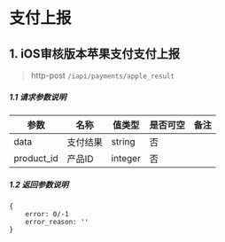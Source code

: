 # 支付上报

## 1. iOS审核版本苹果支付支付上报

> http-post ```/iapi/payments/apple_result```
 
##### 1.1 请求参数说明
|参数|名称|值类型|是否可空|备注|
|---|---|---|---|---|
|data|支付结果|string|否||
|product_id|产品ID|integer|否|||

##### 1.2 返回参数说明
```
{
    error: 0/-1 
    error_reason: ''
}
```
